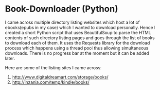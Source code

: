 # Book-Downloader (Python)

I came across multiple directory listing websites which host a lot of ebooks(epubs in my case) which I wanted to download personally. Hence I created a short Python script that uses BeautifulSoup to parse the HTML contents of such directory listing pages and goes through the list of books to download each of them. It uses the Requests library for the download process which happens using a thread pool thus allowing simultaneous downloads. There is no progress bar at the moment but it can be added later.

Here are some of the listing sites I came across:

1. http://www.digitaldreamart.com/storage/books/
2. http://inzania.com/temp/kindle/books/
